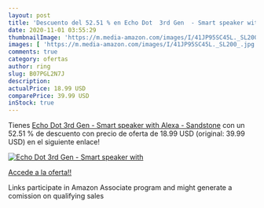 ```yaml
---
layout: post
title: 'Descuento del 52.51 % en Echo Dot  3rd Gen  - Smart speaker with '
date: 2020-11-01 03:55:29
thumbnailImage: 'https://m.media-amazon.com/images/I/41JP95SC45L._SL200_.jpg'
images: [ 'https://m.media-amazon.com/images/I/41JP95SC45L._SL200_.jpg' ]
comments: true
category: ofertas
author: ring
slug: B07PGL2N7J
description:
actualPrice: 18.99 USD
comparePrice: 39.99 USD
inStock: true
---
```


Tienes [Echo Dot  3rd Gen  - Smart speaker with Alexa - Sandstone](https://www.amazon.com/dp/B07PGL2N7J/?tag=tolees-20) con un 52.51 % de descuento con precio de oferta de 18.99 USD (original: 39.99 USD) en el siguiente enlace!

[![Echo Dot  3rd Gen  - Smart speaker with ](https://m.media-amazon.com/images/I/41JP95SC45L._SL200_.jpg)](https://www.amazon.com/dp/B07PGL2N7J/?tag=tolees-20)

[Accede a la oferta!!](https://www.amazon.com/dp/B07PGL2N7J/?tag=tolees-20)

Links participate in Amazon Associate program and might generate a comission on qualifying sales



